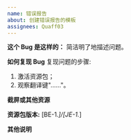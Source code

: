 ```yaml
---
name: 错误报告
about: 创建错误报告的模板
assignees: Quaff03
---
```


**这个 Bug 是这样的：**
简洁明了地描述问题。

**如何复现 Bug**
复现问题的步骤:
1. 激活资源包；
2. 观察翻译键"……"。

**截屏或其他资源**


**资源包版本:**
[BE-1.*]/[JE-1.*]

**其他说明**
